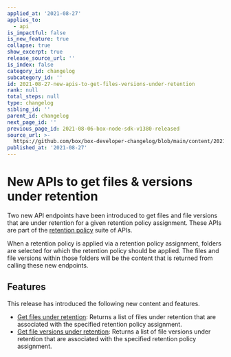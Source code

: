 ```yaml
---
applied_at: '2021-08-27'
applies_to:
  - api
is_impactful: false
is_new_feature: true
collapse: true
show_excerpt: true
release_source_url: ''
is_index: false
category_id: changelog
subcategory_id: ''
id: 2021-08-27-new-apis-to-get-files-versions-under-retention
rank: null
total_steps: null
type: changelog
sibling_id: ''
parent_id: changelog
next_page_id: ''
previous_page_id: 2021-08-06-box-node-sdk-v1380-released
source_url: >-
  https://github.com/box/box-developer-changelog/blob/main/content/2021/08-27-new-apis-to-get-files-versions-under-retention.md
published_at: '2021-08-27'
---
```

# New APIs to get files & versions under retention

Two new API endpoints have been introduced to get files and file versions that
are under retention for a given retention policy assignment. These APIs are
part of the [retention policy][retention-policies] suite of APIs.

<!-- more -->

When a retention policy is applied via a retention policy assignment, folders
are selected for which the retention policy should be applied. The files and
file versions within those folders will be the content that is returned from
calling these new endpoints.

## Features

This release has introduced the following new content and features.

* [Get files under retention][files-retention]: Returns a list of files under
 retention that are associated with the specified retention policy assignment.
* [Get file versions under retention][file-versions-retention]: Returns a list
 of file versions under retention that are associated with the specified
 retention policy assignment.

[retention-policies]: g://retention-policies
[files-retention]: e://get-retention-policy-assignments-id-files-under-retention
[file-versions-retention]: e://get-retention-policy-assignments-id-files-versions-under-retention